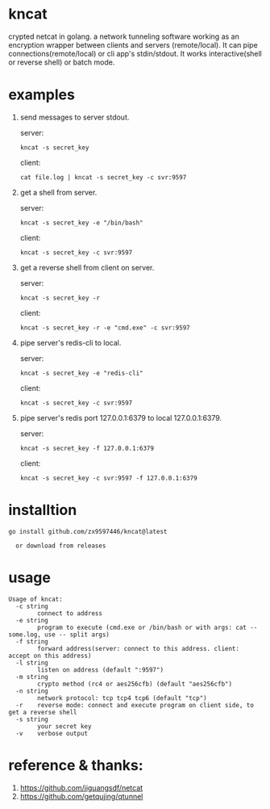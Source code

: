 # kncat

crypted netcat in golang. a network tunneling software working as an encryption wrapper between clients and servers (remote/local). It can pipe connections(remote/local) or cli app's stdin/stdout. It works interactive(shell or reverse shell) or batch mode.

# examples

1. send messages to server stdout.

   server:

   ```kncat -s secret_key```

   client:

   ```cat file.log | kncat -s secret_key -c svr:9597```

2. get a shell from server.

      server:

      ```kncat -s secret_key -e "/bin/bash"```

      client:

      ```kncat -s secret_key -c svr:9597```

3. get a reverse shell from client on server.

      server:

      ```kncat -s secret_key -r```

      client:

      ```kncat -s secret_key -r -e "cmd.exe" -c svr:9597```

4. pipe server's redis-cli to local.

      server:

      ```kncat -s secret_key -e "redis-cli"```

      client:

      ```kncat -s secret_key -c svr:9597```

5. pipe server's redis port 127.0.0.1:6379 to local 127.0.0.1:6379.

      server:

      ```kncat -s secret_key -f 127.0.0.1:6379```

      client:

      ```kncat -s secret_key -c svr:9597 -f 127.0.0.1:6379```


# installtion

 ``` go install github.com/zx9597446/kncat@latest ```

      or download from releases


# usage

```
Usage of kncat:
  -c string
        connect to address
  -e string
        program to execute (cmd.exe or /bin/bash or with args: cat -- some.log, use -- split args)
  -f string
        forward address(server: connect to this address. client: accept on this address)
  -l string
        listen on address (default ":9597")
  -m string
        crypto method (rc4 or aes256cfb) (default "aes256cfb")
  -n string
        network protocol: tcp tcp4 tcp6 (default "tcp")
  -r    reverse mode: connect and execute program on client side, to get a reverse shell
  -s string
        your secret key
  -v    verbose output
```

# reference & thanks:
1. https://github.com/jiguangsdf/netcat
2. https://github.com/getqujing/qtunnel